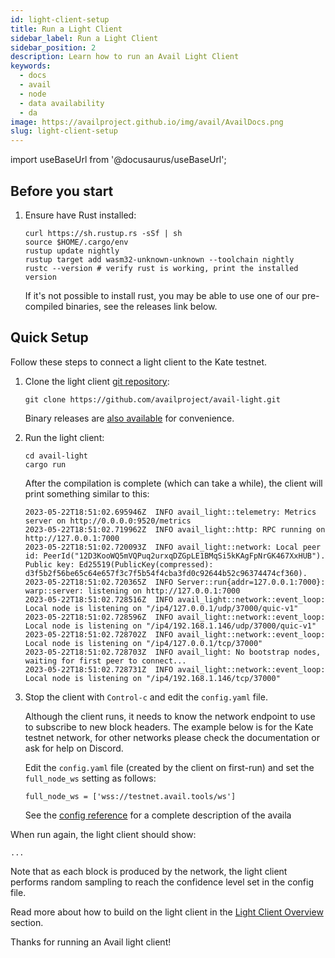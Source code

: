 ```yaml
---
id: light-client-setup
title: Run a Light Client
sidebar_label: Run a Light Client
sidebar_position: 2
description: Learn how to run an Avail Light Client
keywords:
  - docs
  - avail
  - node
  - data availability
  - da
image: https://availproject.github.io/img/avail/AvailDocs.png
slug: light-client-setup
---
```

import useBaseUrl from '@docusaurus/useBaseUrl';

## Before you start

1. Ensure have Rust installed:

   ```
   curl https://sh.rustup.rs -sSf | sh
   source $HOME/.cargo/env
   rustup update nightly
   rustup target add wasm32-unknown-unknown --toolchain nightly
   rustc --version # verify rust is working, print the installed version
   ```

   If it's not possible to install rust, you may be able to use one of
   our pre-compiled binaries, see the releases link below.

## Quick Setup

Follow these steps to connect a light client to the Kate testnet.

1. Clone the light client [git repository](https://github.com/availproject/avail-light):

   ```
   git clone https://github.com/availproject/avail-light.git
   ```

   Binary releases are [also available](https://github.com/availproject/avail-light/releases) for convenience.

2. Run the light client:

   ```
   cd avail-light
   cargo run
   ```

   After the compilation is complete (which can take a while), the client
   will print something similar to this:
   
   ```
   2023-05-22T18:51:02.695946Z  INFO avail_light::telemetry: Metrics server on http://0.0.0.0:9520/metrics
   2023-05-22T18:51:02.719962Z  INFO avail_light::http: RPC running on http://127.0.0.1:7000
   2023-05-22T18:51:02.720093Z  INFO avail_light::network: Local peer id: PeerId("12D3KooWQ5mVQPuq2urxqDZGpLE1BMqSi5kKAgFpNrGK467XxHUB"). Public key: Ed25519(PublicKey(compressed): d3f5b2f56be65c64e657f3c7f5b54f4cba3fd0c92644b52c96374474cf360).
   2023-05-22T18:51:02.720365Z  INFO Server::run{addr=127.0.0.1:7000}: warp::server: listening on http://127.0.0.1:7000
   2023-05-22T18:51:02.728516Z  INFO avail_light::network::event_loop: Local node is listening on "/ip4/127.0.0.1/udp/37000/quic-v1"
   2023-05-22T18:51:02.728596Z  INFO avail_light::network::event_loop: Local node is listening on "/ip4/192.168.1.146/udp/37000/quic-v1"
   2023-05-22T18:51:02.728702Z  INFO avail_light::network::event_loop: Local node is listening on "/ip4/127.0.0.1/tcp/37000"
   2023-05-22T18:51:02.728703Z  INFO avail_light: No bootstrap nodes, waiting for first peer to connect...
   2023-05-22T18:51:02.728731Z  INFO avail_light::network::event_loop: Local node is listening on "/ip4/192.168.1.146/tcp/37000"
   ```

3. Stop the client with `Control-c` and edit the `config.yaml` file.

   Although the client runs, it needs to know the network
   endpoint to use to subscribe to new block headers. The example
   below is for the Kate testnet network, for other networks please
   check the documentation or ask for help on Discord.
   
   Edit the `config.yaml` file (created by the client on first-run)
   and set the `full_node_ws` setting as follows:

   ```
   full_node_ws = ['wss://testnet.avail.tools/ws']
   ```

   See the [config
   reference](https://github.com/availproject/avail-light#config-reference)
   for a complete description of the availa

When run again, the light client should show:

```
...
```

Note that as each block is produced by the network, the light client
performs random sampling to reach the confidence level set in the
config file.

Read more about how to build on the light client in the [Light Client
Overview](avail-light-client-overview) section.

Thanks for running an Avail light client!
